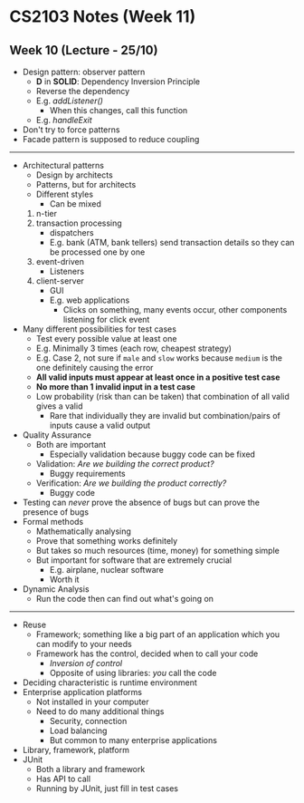 # CS2103 Notes (Week 11)

## Week 10 (Lecture - 25/10)

* Design pattern: observer pattern
    - **D** in **SOLID**: Dependency Inversion Principle
    - Reverse the dependency
    - E.g. _addListener()_
        - When this changes, call this function
    - E.g. _handleExit_
* Don't try to force patterns
* Facade pattern is supposed to reduce coupling
-----
* Architectural patterns
    - Design by architects
    - Patterns, but for architects
    - Different styles
        - Can be mixed
    1. n-tier
    2. transaction processing
        - dispatchers
        - E.g. bank (ATM, bank tellers) send transaction details so they can be processed one by one
    3. event-driven
        - Listeners
    4. client-server
        - GUI
        - E.g. web applications
            - Clicks on something, many events occur, other components listening for click event
* Many different possibilities for test cases
    - Test every possible value at least one
    - E.g. Minimally 3 times (each row, cheapest strategy)
    - E.g. Case 2, not sure if `male` and `slow` works because `medium` is the one definitely causing the error
    - **All valid inputs must appear at least once in a positive test case**
    - **No more than 1 invalid input in a test case**
    - Low probability (risk than can be taken) that combination of all valid gives a valid
        - Rare that individually they are invalid but combination/pairs of inputs cause a valid output
* Quality Assurance
    - Both are important
        - Especially validation because buggy code can be fixed
    - Validation: _Are we building the correct product?_
        - Buggy requirements
    - Verification: _Are we building the product correctly?_
        - Buggy code
* Testing can _never_ prove the absence of bugs but can prove the presence of bugs
* Formal methods
    - Mathematically analysing
    - Prove that something works definitely
    - But takes so much resources (time, money) for something simple
    - But important for software that are extremely crucial
        - E.g. airplane, nuclear software
        - Worth it
* Dynamic Analysis
    - Run the code then can find out what's going on
-----
* Reuse
    - Framework; something like a big part of an application which you can modify to your needs
    - Framework has the control, decided when to call your code
        - _Inversion of control_
        - Opposite of using libraries: _you_ call the code
* Deciding characteristic is runtime environment
* Enterprise application platforms
    - Not installed in your computer
    - Need to do many additional things
        - Security, connection
        - Load balancing
        - But common to many enterprise applications
* Library, framework, platform
* JUnit
    - Both a library and framework
    - Has API to call
    - Running by JUnit, just fill in test cases
